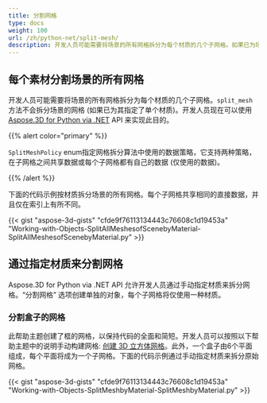 ```yaml
---
title: 分割网格
type: docs
weight: 100
url: /zh/python-net/split-mesh/
description: 开发人员可能需要将场景的所有网格拆分为每个材质的几个子网格。如果已为场景指定了单个材质，则SplitMesh方法不会拆分场景的网格。开发人员现在可以使用 Aspose.3D for Python via .NET API 来实现此目的。
---
```

##  **每个素材分割场景的所有网格**
开发人员可能需要将场景的所有网格拆分为每个材质的几个子网格。`split_mesh` 方法不会拆分场景的网格 (如果已为其指定了单个材质)。开发人员现在可以使用 [Aspose.3D for Python via .NET](https://products.aspose.com/3d/python-net/) API 来实现此目的。

{{% alert color="primary" %}}

`SplitMeshPolicy` enum指定网格拆分算法中使用的数据策略，它支持两种策略，在子网格之间共享数据或每个子网格都有自己的数据 (仅使用的数据)。

{{% /alert %}}

下面的代码示例按材质拆分场景的所有网格。每个子网格共享相同的直接数据，并且仅在索引上有所不同。

{{< gist "aspose-3d-gists" "cfde9f76113134443c76608c1d19453a" "Working-with-Objects-SplitAllMeshesofScenebyMaterial-SplitAllMeshesofScenebyMaterial.py" >}}
##  **通过指定材质来分割网格**
Aspose.3D for Python via .NET API 允许开发人员通过手动指定材质来拆分网格。“分割网格” 选项创建单独的对象，每个子网格将仅使用一种材质。
###  **分割盒子的网格**
此帮助主题创建了框的网格，以保持代码的全面和简短。开发人员可以按照以下帮助主题中的说明手动构建网格: [创建 3D 立方体网格](/3d/zh/python-net/create-3d-mesh-and-scene/)。此外，一个盒子由6个平面组成，每个平面将成为一个子网格。下面的代码示例通过手动指定材质来拆分原始网格。

{{< gist "aspose-3d-gists" "cfde9f76113134443c76608c1d19453a" "Working-with-Objects-SplitMeshbyMaterial-SplitMeshbyMaterial.py" >}}
